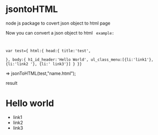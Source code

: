jsontoHTML
==========
node js package to covert json object to html page 

Now you can convert a json object to html 
<code>
example:

var test={
	html:{
		head:{
		title:'test',	
	},
	body:{
		h1_id_header:'Hello World',
		ul_class_menu:[{li:'link1'},
		{li:'link2 '},
		{li:' link3'}]	}	}}
</code>

=> jsonToHTML(test,"name.html");

result
<html>
	<head>
		<title>test</title>
	</head>
	<body>
	<h1 id="header">
		Hello world
	</h1>
	<ul class="menu">
		<li>link1</li>
		<li>link2</li>
		<li>link3</li>
	</ul>
	<body>
</html>
